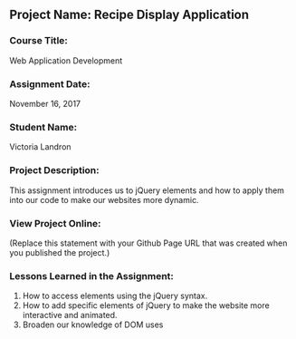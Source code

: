 ## Project Name:  Recipe Display Application

### Course Title:
Web Application Development

### Assignment Date:  
November 16, 2017

### Student Name:  
Victoria Landron

### Project Description:
This assignment introduces us to jQuery elements and how to apply them into our code to make our websites more dynamic.

### View Project Online:
(Replace this statement with your Github Page URL that was created when you 
 published the project.)

### Lessons Learned in the Assignment:
1. How to access elements using the jQuery syntax.
2. How to add specific elements of jQuery to make the website more interactive and animated.
3. Broaden our knowledge of DOM uses


